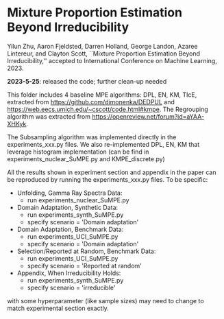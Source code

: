 # Mixture Proportion Estimation Beyond Irreducibility

Yilun Zhu, Aaron Fjeldsted, Darren Holland, George Landon, Azaree Lintereur, and Clayton Scott, ``Mixture Proportion Estimation Beyond Irreducibility,'' accepted to International Conference on Machine Learning, 2023.

**2023-5-25**: released the code; further clean-up needed 

This folder includes 4 baseline MPE algorithms: DPL, EN, KM, TIcE, extracted from https://github.com/dimonenka/DEDPUL and https://web.eecs.umich.edu/~cscott/code.html#kmpe. 
The Regrouping algorithm was extracted from https://openreview.net/forum?id=aYAA-XHKyk.

The Subsampling algorithm was implemented directly in the experiments_xxx.py files. We also re-implemented DPL, EN, KM that leverage histogram implementation (can be find in experiments_nuclear_SuMPE.py and KMPE_discrete.py)

All the results shown in experiment section and appendix in the paper can be reproduced by running the experiments_xxx.py files. 
To be specific:
- Unfolding, Gamma Ray Spectra Data: 
  - run experiments_nuclear_SuMPE.py
- Domain Adaptation, Synthetic Data: 
  - run experiments_synth_SuMPE.py
  - specify scenario = 'Domain adaptation'
- Domain Adaptation, Benchmark Data: 
  - run experiments_UCI_SuMPE.py
  - specify scenario = 'Domain adaptation'
- Selection/Reported at Random, Benchmark Data: 
  - run experiments_UCI_SuMPE.py
  - specify scenario = 'Reported at random'
- Appendix, When Irreducibility Holds: 
  - run experiments_synth_SuMPE.py
  - specify scenario = 'irreducible'

with some hyperparameter (like sample sizes) may need to change to match experimental section exactly.
